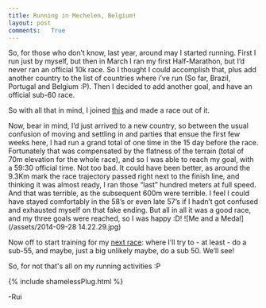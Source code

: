 ```yaml
---
title: Running in Mechelen, Belgium!
layout: post
comments:	True
---
```


So, for those who don’t know, last year, around may I started running. First I run just by myself, but then in March I ran my first Half-Marathon, but I’d never ran an official 10k race. So I thought I could accomplish that, plus add another country to the list of countries where i’ve run (So far, Brazil, Portugal and Belgium :P). Then I decided to add another goal, and have an official sub-60 race. 

So with all that in mind, I joined [this](http://www.sport.be/runningtour/dwarsdoormechelen/2014/nl/) and made a race out of it.

Now, bear in mind, I’d just arrived to a new country, so between the usual confusion of moving and settling in and parties that ensue the first few weeks here, I had run a grand total of one time in the 15 day before the race. Fortunately that was compensated by the flatness of the terrain (total of 70m elevation for the whole race), and so I was able to reach my goal, with a 59:30 official time. Not too bad. It could have been better, as around the 9.3Km mark the race trajectory passed right next to the finish line, and thinking it was almost ready, I ran those “last” hundred meters at full speed. And that was terrible, as the subsequent 600m were terrible. I feel I could have stayed comfortably in the 58’s or even late 57’s if I hadn’t got confused and exhausted myself on that fake ending. But all in all it was a good race, and my three goals were reached, so I was happy :D! ![Me and a Medal](/assets/2014-09-28 14.22.29.jpg)

Now off to start training for my [next race](http://www.saosilvestredelisboa.com/site/): where I’ll try to - at least - do a sub-55, and maybe, just a big unlikely maybe, do a sub 50. We’ll see!

So, for not that's all on my running activities :P

{% include shamelessPlug.html %}

-Rui
